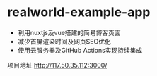 # realworld-example-app
- 利用nuxtjs及vue搭建的简易博客页面
- 减少首屏渲染时间及网页SEO优化
- 使用云服务器及GitHub Actions实现持续集成

项目地址 http://117.50.35.112:3000/
